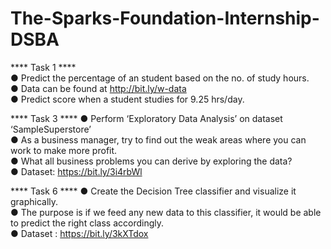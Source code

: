 # The-Sparks-Foundation-Internship-DSBA
**** Task 1 ****                       
● Predict the percentage of an student based on the no. of study hours.            
● Data can be found at http://bit.ly/w-data                 
● Predict score when a student studies for 9.25 hrs/day.   

**** Task 3 ****
● Perform ‘Exploratory Data Analysis’ on dataset ‘SampleSuperstore’               
● As a business manager, try to find out the weak areas where you can            
work to make more profit.              
● What all business problems you can derive by exploring the data?             
● Dataset: https://bit.ly/3i4rbWl          

**** Task 6 ****
● Create the Decision Tree classifier and visualize it graphically.       
● The purpose is if we feed any new data to this classifier, it would be able to
predict the right class accordingly.      
● Dataset : https://bit.ly/3kXTdox        



